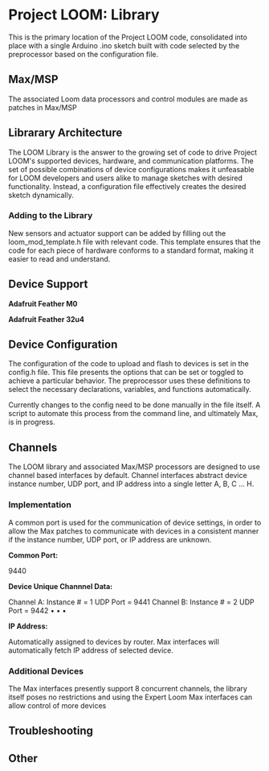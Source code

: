 # Project LOOM: Library

This is the primary location of the Project LOOM code, consolidated into place with a single Arduino .ino sketch built with code selected by the preprocessor based on the configuration file. 

## Max/MSP

The associated Loom data processors and control modules are made as patches in Max/MSP

## Librarary Architecture

The LOOM Library is the answer to the growing set of code to drive Project LOOM's supported devices, hardware, and communication platforms. The set of possible combinations of device configurations makes it unfeasable for LOOM developers and users alike to manage sketches with desired functionality. Instead, a configuration file effectively creates the desired sketch dynamically.

### Adding to the Library

New sensors and actuator support can be added by filling out the loom_mod_template.h file with relevant code. This template ensures that the code for each piece of hardware conforms to a standard format, making it easier to read and understand.

## Device Support

**Adafruit Feather M0**

**Adafruit Feather 32u4**

## Device Configuration

The configuration of the code to upload and flash to devices is set in the config.h file. This file presents the options that can be set or toggled to achieve a particular behavior. The preprocessor uses these definitions to select the necessary declarations, variables, and functions automatically. 

Currently changes to the config need to be done manually in the file itself. A script to automate this process from the command line, and ultimately Max, is in progress.

## Channels

The LOOM library and associated Max/MSP processors are designed to use channel based interfaces by default. Channel interfaces abstract device instance number, UDP port, and IP address into a single letter A, B, C ... H. 

### Implementation
A common port is used for the communication of device settings, in order to allow the Max patches to communicate with devices in a consistent manner if the instance number, UDP port, or IP address are unknown.

**Common Port:** 

9440 

**Device Unique Channnel Data:**

Channel A:	Instance # = 1		UDP Port = 9441	
Channel B:	Instance # = 2		UDP Port = 9442
• • •

**IP Address:** 

Automatically assigned to devices by router. Max interfaces will automatically fetch IP address of selected device.

### Additional Devices

The Max interfaces presently support 8 concurrent channels, the library itself poses no restrictions and using the Expert Loom Max interfaces can allow control of more devices

## Troubleshooting

## Other